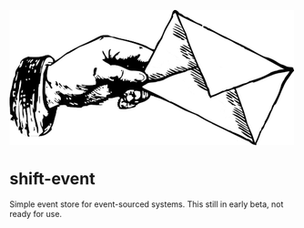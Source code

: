 ![boiler](docs/files/img/hand-with-envelope.png)
# shift-event

Simple event store for event-sourced systems. This still in early beta, not ready for use.

